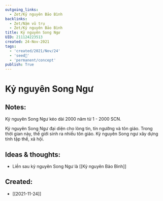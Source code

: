 ```yaml
---
outgoing_links:
  - Zet/Kỷ nguyên Bảo Bình
backlinks:
  - Zet/Năm vũ trụ
  - Zet/Kỷ nguyên Bảo Bình
title: Kỷ nguyên Song Ngư
UID: 211124223513
created: 24-Nov-2021
tags:
  - 'created/2021/Nov/24'
  - 'seed🥜'
  - 'permanent/concept'
publish: True
---
```

# Kỷ nguyên Song Ngư

## Notes:
Kỷ nguyên Song Ngư kéo dài 2000 năm từ 1 - 2000 SCN.

Kỷ nguyên Song Ngư đại diện cho lòng tin, tín ngưỡng và tôn giáo. Trong thời gian này, thế giới sinh ra nhiều tôn giáo. Kỷ nguyên Song ngư xây dựng tính tập thể, xã hội.

## Ideas & thoughts:
- Liền sau kỷ nguyên Song Ngư là [[Kỷ nguyên Bảo Bình]]

## Created:
- [[2021-11-24]]

